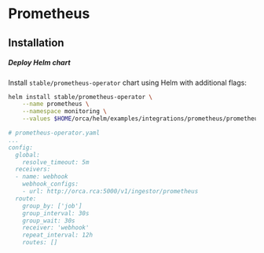 # Prometheus

## Installation

##### Deploy Helm chart

Install `stable/prometheus-operator` chart using Helm with additional flags:

  ```bash
  helm install stable/prometheus-operator \
      --name prometheus \
      --namespace monitoring \
      --values $HOME/orca/helm/examples/integrations/prometheus/prometheus-values.yaml
  ```

  ```yaml
  # prometheus-operator.yaml
  ...
  config:
    global:
      resolve_timeout: 5m
    receivers:
    - name: webhook
      webhook_configs:
      - url: http://orca.rca:5000/v1/ingestor/prometheus
    route:
      group_by: ['job']
      group_interval: 30s
      group_wait: 30s
      receiver: 'webhook'
      repeat_interval: 12h
      routes: []
  ```
